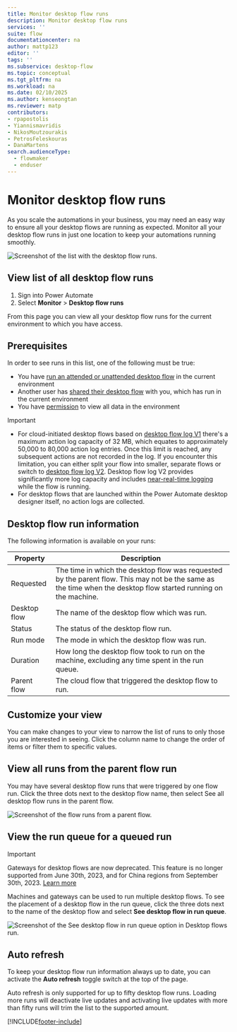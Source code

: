 ```yaml
---
title: Monitor desktop flow runs
description: Monitor desktop flow runs
services: ''
suite: flow
documentationcenter: na
author: mattp123
editor: ''
tags: ''
ms.subservice: desktop-flow
ms.topic: conceptual
ms.tgt_pltfrm: na
ms.workload: na
ms.date: 02/10/2025
ms.author: kenseongtan
ms.reviewer: matp
contributors:
- rpapostolis
- Yiannismavridis
- NikosMoutzourakis
- PetrosFeleskouras
- DanaMartens
search.audienceType: 
  - flowmaker
  - enduser
---
```

# Monitor desktop flow runs

As you scale the automations in your business, you may need an easy way to ensure all your desktop flows are running as expected. Monitor all your desktop flow runs in just one location to keep your automations running smoothly.

 ![Screenshot of the list with the desktop flow runs.](media\monitoring\monitor-desktop-flow-queues-4.png)

## View list of all desktop flow runs

1. Sign into Power Automate
1. Select **Monitor** > **Desktop flow runs**

From this page you can view all your desktop flow runs for the current environment to which you have access. 

## Prerequisites

In order to see runs in this list, one of the following must be true:

- You have [run an attended or unattended desktop flow](run-desktop-flow.md) in the current environment
- Another user has [shared their desktop flow](../create-team-flows.md#share-a-cloud-flow-with-run-only-permissions) with you, which has run in the current environment
- You have [permission](/power-platform/admin/database-security) to view all data in the environment

> [!IMPORTANT]
>
> - For cloud-initiated desktop flows based on [desktop flow log V1](/power-automate/desktop-flows/configure-desktop-flow-logs.md#configure-desktop-flow-action-log-version) there's a maximum action log capacity of 32 MB, which equates to approximately 50,000 to 80,000 action log entries. Once this limit is reached, any subsequent actions are not recorded in the log. If you encounter this limitation, you can either split your flow into smaller, separate flows or switch to [desktop flow log V2](/power-automate/desktop-flows/configure-desktop-flow-logs.md#configure-desktop-flow-action-log-version). Desktop flow log V2 provides significantly more log capacity and includes [near-real-time logging](/power-automate/desktop-flows/monitor-run-details.md#progressive-near-real-time-action-logging) while the flow is running.
> - For desktop flows that are launched within the Power Automate desktop designer itself, no action logs are collected.

## Desktop flow run information

The following information is available on your runs:

|Property|Description|
|-----|-----|
|Requested|The time in which the desktop flow was requested by the parent flow. This may not be the same as the time when the desktop flow started running on the machine.|
|Desktop flow |The name of the desktop flow which was run.|
|Status|The status of the desktop flow run.|
|Run mode|The mode in which the desktop flow was run.|
|Duration|How long the desktop flow took to run on the machine, excluding any time spent in the run queue.|
|Parent flow|The cloud flow that triggered the desktop flow to run.|

## Customize your view

You can make changes to your view to narrow the list of runs to only those you are interested in seeing. Click the column name to change the order of items or filter them to specific values.

## View all runs from the parent flow run

You may have several desktop flow runs that were triggered by one flow run. Click the three dots next to the desktop flow name, then select See all desktop flow runs in the parent flow.

  ![Screenshot of the flow runs from a parent flow.](media\monitoring\monitor-desktop-flow-queues-5.png)

## View the run queue for a queued run

> [!IMPORTANT]
> Gateways for desktop flows are now deprecated. This feature is no longer supported from June 30th, 2023, and for China regions from September 30th, 2023. [Learn more](manage-machines.md#switch-from-gateways-to-direct-connectivity)

Machines and gateways can be used to run multiple desktop flows. To see the placement of a desktop flow in the run queue, click the three dots next to the name of the desktop flow and select **See desktop flow in run queue**.

![Screenshot of the See desktop flow in run queue option in Desktop flows run.](media\monitoring\monitor-desktop-see-desktop-flow-run-queue.png)

## Auto refresh

To keep your desktop flow run information always up to date, you can activate the **Auto refresh** toggle switch at the top of the page.

Auto refresh is only supported for up to fifty desktop flow runs. Loading more runs will deactivate live updates and activating live updates with more than fifty runs will trim the list to the supported amount.

[!INCLUDE[footer-include](../includes/footer-banner.md)]
